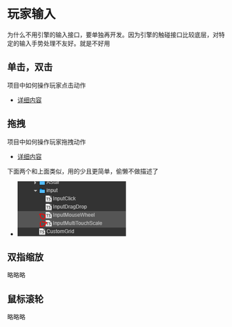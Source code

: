 # 玩家输入

为什么不用引擎的输入接口，要单独再开发。因为引擎的触碰接口比较底层，对特定的输入手势处理不友好。就是不好用

## 单击，双击

项目中如何操作玩家点击动作
- [详细内容](InputClick.md)
  

## 拖拽

项目中如何操作玩家拖拽动作
- [详细内容](InputDragDrop.md)


下面两个和上面类似，用的少且更简单，偷懒不做描述了
- ![偷懒](img/pass.PNG)


## 双指缩放

略略略

## 鼠标滚轮

略略略